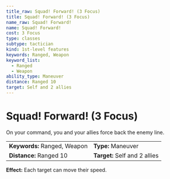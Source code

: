 ```yaml
---
title_raw: Squad! Forward! (3 Focus)
title: Squad! Forward! (3 Focus)
name_raw: Squad! Forward!
name: Squad! Forward!
cost: 3 Focus
type: classes
subtype: tactician
kind: 1st-level features
keywords: Ranged, Weapon
keyword_list:
  - Ranged
  - Weapon
ability_type: Maneuver
distance: Ranged 10
target: Self and 2 allies
---
```


# Squad! Forward! (3 Focus)

On your command, you and your allies force back the enemy line.

|                              |                               |
| :--------------------------- | :---------------------------- |
| **Keywords:** Ranged, Weapon | **Type:** Maneuver            |
| **Distance:** Ranged 10      | **Target:** Self and 2 allies |

**Effect:** Each target can move their speed.
